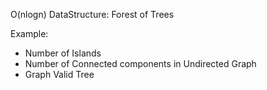 O(nlogn)
DataStructure:
Forest of Trees

Example:
- Number of Islands
- Number of Connected components in Undirected Graph
- Graph Valid Tree